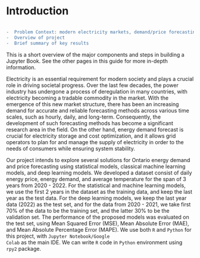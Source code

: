 # Introduction

```diff

-  Problem Context: modern electricity markets, demand/price forecasting
-  Overview of project 
-  Brief summary of key results
```

This is a short overview of the major components and steps in building a Jupyter Book. See the other pages in this guide for more in-depth information.

Electricity is an essential requirement for modern society and plays a crucial role in driving societal progress. Over the last few decades, the power industry has undergone a process of deregulation in many countries, with electricity becoming a tradable commodity in the market. With the emergence of this new market structure, there has been an increasing demand for accurate and reliable forecasting methods across various time scales, such as hourly, daily, and long-term. Consequently, the development of such forecasting methods has become a significant research area in the field. On the other hand, energy demand forecast is crucial for electricity storage and cost optimization, and it allows grid operators to plan for and manage the supply of electricity in order to the needs of consumers while ensuring system stability.

Our project intends to explore several solutions for Ontario energy demand and price forecasting using statistical models, classical machine learning models, and deep learning models. We developed a dataset consist of daily energy price, energy demand, and average temperature for the span of 3 years from 2020 - 2022. For the statistical and machine learning models, we use the first 2 years in the dataset as the training data, and keep the last year as the test data. For the deep learning models, we keep the last year data (2022) as the test set, and for the data from 2020 - 2021, we take first 70% of the data to be the training set, and the latter 30% to be the validation set. The performance of the proposed models was evaluated on the test set, using Mean Squared Error (MSE), Mean Absolute Error (MAE), and Mean Absolute Percentage Error (MAPE). We use both <code>R</code> and <code>Python</code> for this project, with <code>Jupyter Notebook/Google Colab</code> as the main IDE. We can write <code>R</code> code in <code>Python</code> environment using <code>rpy2</code> package.
